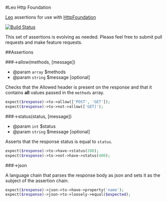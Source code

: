 #Leo Http Foundation

[Leo](http://peridot-php.github.io/leo/) assertions for use with [HttpFoundation](http://symfony.com/doc/current/components/http_foundation/introduction.html)

[![Build Status](https://travis-ci.org/peridot-php/leo-http-foundation.svg?branch=master)](https://travis-ci.org/peridot-php/leo-http-foundation)

This set of assertions is evolving as needed. Please feel free to submit pull requests and make
feature requests.

##Assertions

###->allow(methods, [message])

* @param `array` $methods
* @param `string` $message [optional]

Checks that the Allowed header is present on the response and that it
contains **all** values passed in the `methods` array.

```php
expect($response)->to->allow(['POST', 'GET']);
expect($response)->to->not->allow(['GET]');
```

###->status(status, [message])

* @param `int` $status
* @param `string` $message [optional]

Asserts that the response status is equal to `status`.

```php
expect($response)->to->have->status(200);
expect($response)->to->not->have->status(400);
```

###->json

A language chain that parses the response body as json and sets it as the subject
of the assertion chain.

```php
expect($response)->json->to->have->property('name');
expect($response)->json->to->loosely->equal($expected);
```
